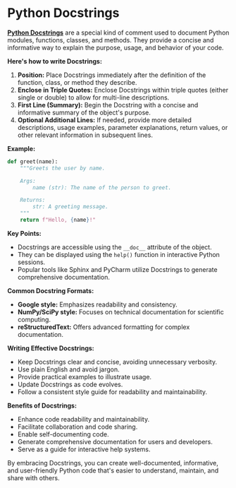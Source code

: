 # Python Docstrings

 **[Python Docstrings](https://www.programiz.com/python-programming/docstrings)** are a special kind of comment used to document Python modules, functions, classes, and methods. They provide a concise and informative way to explain the purpose, usage, and behavior of your code.

**Here's how to write Docstrings:**

1. **Position:** Place Docstrings immediately after the definition of the function, class, or method they describe.
2. **Enclose in Triple Quotes:** Enclose Docstrings within triple quotes (either single or double) to allow for multi-line descriptions.
3. **First Line (Summary):** Begin the Docstring with a concise and informative summary of the object's purpose.
4. **Optional Additional Lines:** If needed, provide more detailed descriptions, usage examples, parameter explanations, return values, or other relevant information in subsequent lines.

**Example:**

```python
def greet(name):
    """Greets the user by name.

    Args:
        name (str): The name of the person to greet.

    Returns:
        str: A greeting message.
    """
    return f"Hello, {name}!"
```

**Key Points:**

- Docstrings are accessible using the `__doc__` attribute of the object.
- They can be displayed using the `help()` function in interactive Python sessions.
- Popular tools like Sphinx and PyCharm utilize Docstrings to generate comprehensive documentation.

**Common Docstring Formats:**

- **Google style:** Emphasizes readability and consistency.
- **NumPy/SciPy style:** Focuses on technical documentation for scientific computing.
- **reStructuredText:** Offers advanced formatting for complex documentation.

**Writing Effective Docstrings:**

- Keep Docstrings clear and concise, avoiding unnecessary verbosity.
- Use plain English and avoid jargon.
- Provide practical examples to illustrate usage.
- Update Docstrings as code evolves.
- Follow a consistent style guide for readability and maintainability.

**Benefits of Docstrings:**

- Enhance code readability and maintainability.
- Facilitate collaboration and code sharing.
- Enable self-documenting code.
- Generate comprehensive documentation for users and developers.
- Serve as a guide for interactive help systems.

By embracing Docstrings, you can create well-documented, informative, and user-friendly Python code that's easier to understand, maintain, and share with others.

